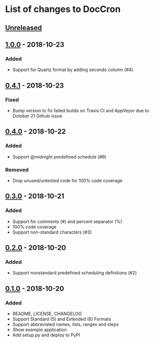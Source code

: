 # List of changes to DocCron

## [Unreleased]

## [1.0.0] - 2018-10-23
### Added
- Support for Quartz format by adding seconds column (#4)

## [0.4.1] - 2018-10-23
### Fixed
- Bump version to fix failed builds on Travis CI and AppVeyor due to October 21 Github issue

## [0.4.0] - 2018-10-22
### Added
- Support @midnight predefined schedule (#9)

### Removed
- Drop unused/untested code for 100% code coverage

## [0.3.0] - 2018-10-21
### Added
- Support for comments (#) and percent separator (%)
- 100% code coverage
- Support non-standard characters (#3)

## [0.2.0] - 2018-10-20
### Added
- Support nonstandard predefined scheduling definitions (#2)

## [0.1.0] - 2018-10-20
### Added
- README, LICENSE, CHANGELOG
- Support Standard (5) and Extended (6) Formats
- Support abbreviated names, lists, ranges and steps
- Show example application
- Add setup.py and deploy to PyPI

[Unreleased]: https://github.com/Code-ReaQtor/DocCron/compare/1.0.0...master
[1.0.0]: https://github.com/Code-ReaQtor/DocCron/releases/tag/1.0.0
[0.4.1]: https://github.com/Code-ReaQtor/DocCron/releases/tag/0.4.1
[0.4.0]: https://github.com/Code-ReaQtor/DocCron/releases/tag/0.4.0
[0.3.0]: https://github.com/Code-ReaQtor/DocCron/releases/tag/0.3.0
[0.2.0]: https://github.com/Code-ReaQtor/DocCron/releases/tag/0.2.0
[0.1.0]: https://github.com/Code-ReaQtor/DocCron/releases/tag/0.1.0